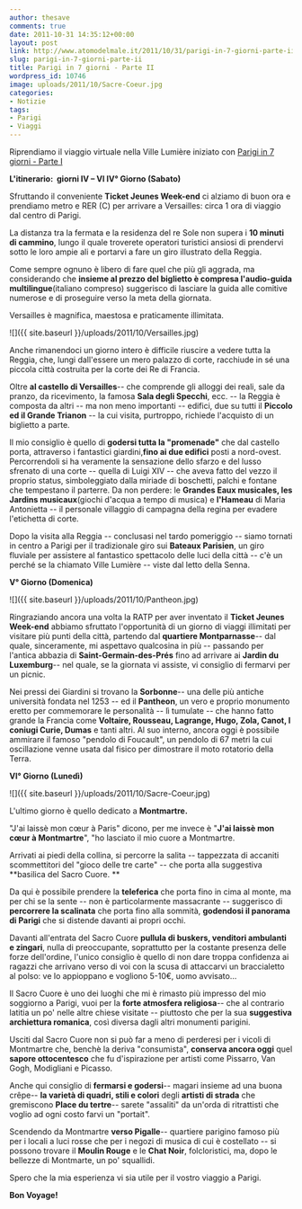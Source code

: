 ```yaml
---
author: thesave
comments: true
date: 2011-10-31 14:35:12+00:00
layout: post
link: http://www.atomodelmale.it/2011/10/31/parigi-in-7-giorni-parte-ii/
slug: parigi-in-7-giorni-parte-ii
title: Parigi in 7 giorni - Parte II
wordpress_id: 10746
image: uploads/2011/10/Sacre-Coeur.jpg
categories:
- Notizie
tags:
- Parigi
- Viaggi
---
```


Riprendiamo il viaggio virtuale nella Ville Lumière iniziato con [Parigi in 7 giorni - Parte I](/2011/10/31/parigi-in-7-giorni-parte-i/)

**L'itinerario:  giorni IV – VI IV° Giorno (Sabato)**

Sfruttando il conveniente **Ticket Jeunes Week-end** ci alziamo di buon ora e prendiamo metro e RER (C) per arrivare a Versailles: circa 1 ora di viaggio dal centro di Parigi.

La distanza tra la fermata e la residenza del re Sole non supera i **10 minuti di cammino**, lungo il quale troverete operatori turistici ansiosi di prendervi sotto le loro ampie ali e portarvi a fare un giro illustrato della Reggia.

Come sempre ognuno è libero di fare quel che più gli aggrada, ma considerando che **insieme al prezzo del biglietto è compresa l'audio-guida multilingue**(italiano compreso) suggerisco di lasciare la guida alle comitive numerose e di proseguire verso la meta della giornata.

Versailles è magnifica, maestosa e praticamente illimitata.

![]({{ site.baseurl }}/uploads/2011/10/Versailles.jpg)

Anche rimanendoci un giorno intero è difficile riuscire a vedere tutta la Reggia, che, lungi dall'essere un mero palazzo di corte, racchiude in sé una piccola città costruita per la corte dei Re di Francia.

Oltre **al castello di Versailles**-- che comprende gli alloggi dei reali, sale da pranzo, da ricevimento, la famosa **Sala degli Specchi**, ecc. -- la Reggia è composta da altri -- ma non meno importanti -- edifici, due su tutti il **Piccolo ed il Grande Trianon** -- la cui visita, purtroppo, richiede l'acquisto di un biglietto a parte.

Il mio consiglio è quello di **godersi tutta la "promenade"** che dal castello porta, attraverso i fantastici giardini,**fino ai due edifici** posti a nord-ovest. Percorrendoli si ha veramente la sensazione dello sfarzo e del lusso sfrenato di una corte -- quella di Luigi XIV -- che aveva fatto del vezzo il proprio status, simboleggiato dalla miriade di boschetti, palchi e fontane che tempestano il parterre. Da non perdere: le **Grandes Eaux musicales, les Jardins musicaux**(giochi d'acqua a tempo di musica) e **l'Hameau** di Maria Antonietta -- il personale villaggio di campagna della regina per evadere l'etichetta di corte.

Dopo la visita alla Reggia -- conclusasi nel tardo pomeriggio -- siamo tornati in centro a Parigi per il tradizionale giro sui **Bateaux Parisien**, un giro fluviale per assistere al fantastico spettacolo delle luci della città -- c'è un perché se la chiamato Ville Lumière -- viste dal letto della Senna.

**V° Giorno (Domenica)**

![]({{ site.baseurl }}/uploads/2011/10/Pantheon.jpg)

Ringraziando ancora una volta la RATP per aver inventato il **Ticket Jeunes Week-end** abbiamo sfruttato l'opportunità di un giorno di viaggi illimitati per visitare più punti della città, partendo dal **quartiere Montparnasse**-- dal quale, sinceramente, mi aspettavo qualcosina in più -- passando per l'antica abbazia di **Saint-Germain-des-Prés** fino ad arrivare ai **Jardin du Luxemburg**-- nel quale, se la giornata vi assiste, vi consiglio di fermarvi per un picnic.

Nei pressi dei Giardini si trovano la **Sorbonne**-- una delle più antiche università fondata nel 1253 -- ed il **Pantheon**, un vero e proprio monumento eretto per commemorare le personalità -- lì tumulate -- che hanno fatto grande la Francia come **Voltaire, Rousseau, Lagrange, Hugo, Zola, Canot, I coniugi Curie, Dumas** e tanti altri. Al suo interno, ancora oggi è possibile ammirare il famoso "pendolo di Foucault", un pendolo di 67 metri la cui oscillazione venne usata dal fisico per dimostrare il moto rotatorio della Terra.

**VI° Giorno (Lunedì)**

![]({{ site.baseurl }}/uploads/2011/10/Sacre-Coeur.jpg)

L'ultimo giorno è quello dedicato a **Montmartre.**

"J'ai laissè mon cœur à Paris" dicono, per me invece è "**J'ai laissè mon cœur à Montmartre**", "ho lasciato il mio cuore a Montmartre.

Arrivati ai piedi della collina, si percorre la salita -- tappezzata di accaniti scommettitori del "gioco delle tre carte" -- che porta alla suggestiva **basilica del Sacro Cuore. **

Da qui è possibile prendere la **teleferica** che porta fino in cima al monte, ma per chi se la sente -- non è particolarmente massacrante -- suggerisco di **percorrere la scalinata** che porta fino alla sommità, **godendosi il panorama di Parigi** che si distende davanti ai propri occhi.

Davanti all'entrata del Sacro Cuore **pullula di buskers, venditori ambulanti e zingari**, nulla di preoccupante, soprattutto per la costante presenza delle forze dell'ordine, l'unico consiglio è quello di non dare troppa confidenza ai ragazzi che arrivano verso di voi con la scusa di attaccarvi un braccialetto al polso: ve lo appioppano e vogliono 5-10€, uomo avvisato...

Il Sacro Cuore è uno dei luoghi che mi è rimasto più impresso del mio soggiorno a Parigi, vuoi per la **forte atmosfera religiosa**-- che al contrario latitia un po' nelle altre chiese visitate -- piuttosto che per la sua **suggestiva archiettura romanica**, così diversa dagli altri monumenti parigini.

Usciti dal Sacro Cuore non si può far a meno di perderesi per i vicoli di Montmartre che, benchè la deriva "consumista", **conserva ancora oggi** quel **sapore ottocentesco** che fu d'ispirazione per artisti come Pissarro, Van Gogh, Modigliani e Picasso.

Anche qui consiglio di **fermarsi e godersi**-- magari insieme ad una buona crêpe-- **la varietà di quadri, stili e colori** degli **artisti di strada** che gremiscono **Place du tertre**-- sarete "assaliti" da un'orda di ritrattisti che voglio ad ogni costo farvi un "portait".

Scendendo da Montmartre **verso Pigalle**-- quartiere parigino famoso più per i locali a luci rosse che per i negozi di musica di cui è costellato -- si possono trovare il **Moulin Rouge** e le **Chat Noir**, folcloristici, ma, dopo le bellezze di Montmarte, un po' squallidi.

Spero che la mia esperienza vi sia utile per il vostro viaggio a Parigi.

**Bon Voyage!**
